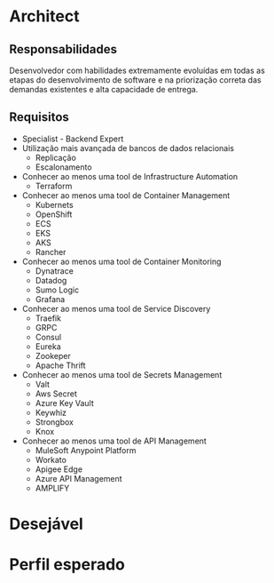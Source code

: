 # Architect

## Responsabilidades

Desenvolvedor com habilidades extremamente evoluídas em todas as etapas do desenvolvimento de software e na priorização correta das demandas existentes e alta capacidade de entrega.

## Requisitos

- Specialist - Backend Expert
- Utilização mais avançada de bancos de dados relacionais
    - Replicação
    - Escalonamento
- Conhecer ao menos uma tool de  Infrastructure Automation 
    - Terraform
- Conhecer ao menos uma tool de Container Management
    - Kubernets
    - OpenShift
    - ECS
    - EKS
    - AKS
    - Rancher
- Conhecer ao menos uma tool de Container Monitoring
    - Dynatrace
    - Datadog
    - Sumo Logic
    - Grafana
- Conhecer ao menos uma tool de Service Discovery
    - Traefik
    - GRPC
    - Consul
    - Eureka
    - Zookeper
    - Apache Thrift
- Conhecer ao menos uma tool de Secrets Management
    - Valt
    - Aws Secret
    - Azure Key Vault
    - Keywhiz
    - Strongbox
    - Knox
- Conhecer ao menos uma tool de API Management
    - MuleSoft Anypoint Platform
    - Workato
    - Apigee Edge
    - Azure API Management
    - AMPLIFY

# Desejável

# Perfil esperado